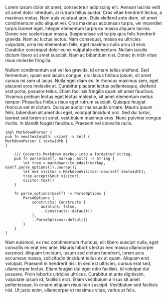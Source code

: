 Lorem ipsum dolor sit amet, consectetur adipiscing elit. Aenean lacinia velit sit amet dolor interdum, at rutrum tellus auctor. Cras vitae hendrerit lectus, a maximus metus. Nam quis volutpat arcu. Duis eleifend ante diam, sit amet condimentum odio aliquet vel. Cras maximus accumsan turpis, vel imperdiet turpis laoreet eget. Integer elementum turpis eu massa aliquam lacinia. Donec nec scelerisque massa. Suspendisse vel turpis quis felis hendrerit gravida. Nam ac luctus lectus. Nam consequat, massa eu ultricies vulputate, urna leo elementum felis, eget maximus nulla arcu id eros. Curabitur consequat dolor eu ex vulputate elementum. Nullam iaculis dictum libero sit amet suscipit. Nam ac bibendum nisi. Donec in nibh vitae risus molestie fringilla.

Nullam condimentum est vel leo gravida, id ornare tellus eleifend. Sed fermentum, quam sed iaculis congue, orci lacus finibus ipsum, sit amet cursus mi sem ut lacus. Nulla eget diam ex. In rhoncus maximus sem, eget placerat eros molestie at. Curabitur placerat lectus pellentesque, eleifend erat porta, posuere tellus. Etiam facilisis fringilla quam sit amet faucibus. Vivamus pretium lectus eget lectus molestie, sit amet elementum metus tempor. Phasellus finibus risus eget rutrum suscipit. Quisque feugiat rhoncus est et dictum. Quisque auctor malesuada ornare. Mauris ipsum felis, bibendum sit amet dui eget, volutpat tincidunt orci. Sed dui tortor, laoreet sed lorem sit amet, vestibulum maximus eros. Nunc pulvinar congue mollis. In blandit feugiat faucibus. Praesent vel convallis nulla.

```
impl MarkdownParser {
pub fn new(textwidth: usize) -> Self {
MarkdownParser { textwidth }
}

    /// Converts Markdown markup into a formatted string.
    pub fn parse(&self, markup: &str) -> String {
        let tree = markdown::to_mdast(markup, &self.parse_options()).unwrap();
        let mut visitor = MarkdownVisitor::new(self.textwidth);
        tree.accept(&mut visitor);
        visitor.text()
    }

    fn parse_options(&self) -> ParseOptions {
        ParseOptions {
            constructs: Constructs {
                autolink: false,
                ..Constructs::default()
            },
            ..ParseOptions::default()
        }
    }
}
```

Nam euismod, ex nec condimentum rhoncus, elit libero suscipit nulla, eget convallis mi erat nec ante. Mauris lobortis lectus nec massa ullamcorper euismod. Aliquam tincidunt, ipsum sed dictum hendrerit, lorem arcu accumsan massa, sollicitudin tincidunt tellus ex at quam. Aliquam erat volutpat. Praesent in hendrerit nisl. In sed est ultricies, cursus erat sed, ullamcorper lectus. Etiam feugiat dui eget odio facilisis, id volutpat dui posuere. Proin lobortis ultricies ultrices. Curabitur at ante dignissim, vulputate ipsum id, facilisis erat. Etiam vestibulum a risus sit amet pellentesque. In ornare aliquam risus non suscipit. Vestibulum sed facilisis nisl. Ut justo enim, ullamcorper et maximus vitae, varius at felis.

